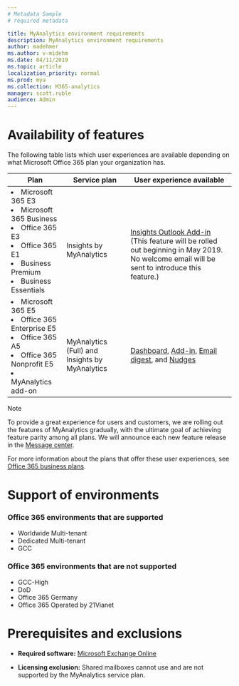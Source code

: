 ```yaml
---
# Metadata Sample
# required metadata

title: MyAnalytics environment requirements
description: MyAnalytics environment requirements
author: madehmer
ms.author: v-midehm
ms.date: 04/11/2019
ms.topic: article
localization_priority: normal 
ms.prod: mya
ms.collection: M365-analytics
manager: scott.ruble
audience: Admin
---
```


# Availability of features

The following table lists which user experiences are available depending on what Microsoft Office 365 plan your organization has.

| Plan | Service plan | User experience available |
| ----- | ----- |----- |
| <li>Microsoft 365 E3<li>Microsoft 365 Business <li>Office 365 E3 <li>Office 365 E1 <li>Business Premium <li>Business Essentials | <br> <br> Insights by MyAnalytics| <br> <br> <br>[Insights Outlook Add-in](../use/add-in.md) (This feature will be rolled out beginning in May 2019. No welcome email will be sent to introduce this feature.) |
|<li>Microsoft 365 E5 <li>Office 365 Enterprise E5 <li>Office 365 A5 <li>Office 365 Nonprofit E5 <li>MyAnalytics add-on | <br> <br> MyAnalytics (Full) and Insights by MyAnalytics | <br> <br> [Dashboard](../use/dashboard-2.md), [Add-in](../use/add-in.md), [Email digest](../use/email-digest-2.md), and [Nudges](../use/mya-notifications.md) |

> [!Note]
> To provide a great experience for users and customers, we are rolling out the features of MyAnalytics gradually, with the ultimate goal of achieving feature parity among all plans. We will announce each new feature release in the [Message center](https://docs.microsoft.com/en-us/office365/admin/manage/message-center?view=o365-worldwide).

For more information about the plans that offer these user experiences, see [Office 365 business plans](https://products.office.com/en-us/business/compare-more-office-365-for-business-plans).

# Support of environments

### Office 365 environments that are supported

* Worldwide Multi-tenant
* Dedicated Multi-tenant
* GCC

### Office 365 environments that are not supported

* GCC-High
* DoD
* Office 365 Germany
* Office 365 Operated by 21Vianet

# Prerequisites and exclusions

* **Required software:** [Microsoft Exchange Online](https://docs.microsoft.com/en-us/office365/servicedescriptions/exchange-online-service-description/exchange-online-service-description)

* **Licensing exclusion:** Shared mailboxes cannot use and are not supported by the MyAnalytics service plan.